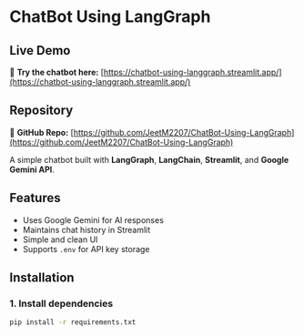 # ChatBot Using LangGraph

## Live Demo
🚀 **Try the chatbot here:** [https://chatbot-using-langgraph.streamlit.app/](https://chatbot-using-langgraph.streamlit.app/)

## Repository
📂 **GitHub Repo:** [https://github.com/JeetM2207/ChatBot-Using-LangGraph](https://github.com/JeetM2207/ChatBot-Using-LangGraph)


A simple chatbot built with **LangGraph**, **LangChain**, **Streamlit**, and **Google Gemini API**.

## Features
- Uses Google Gemini for AI responses
- Maintains chat history in Streamlit
- Simple and clean UI
- Supports `.env` for API key storage

## Installation

### 1. Install dependencies
```bash
pip install -r requirements.txt

